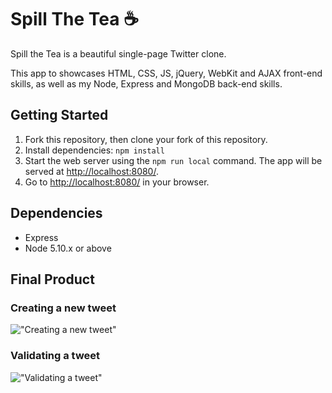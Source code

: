 # Spill The Tea ☕

Spill the Tea is a beautiful single-page Twitter clone.

This app to showcases HTML, CSS, JS, jQuery, WebKit and AJAX front-end skills, as well as my Node, Express and MongoDB back-end skills.

## Getting Started

1. Fork this repository, then clone your fork of this repository.
2. Install dependencies:
  ```npm install```
3. Start the web server using the `npm run local` command. The app will be served at <http://localhost:8080/>.
4. Go to <http://localhost:8080/> in your browser.

## Dependencies

- Express
- Node 5.10.x or above

## Final Product




### Creating a new tweet
!["Creating a new tweet"](https://github.com/AnisaHMohamed/tweeter/blob/master/docs/new-tweet.gif?raw=true)

### Validating a tweet
!["Validating a tweet"](https://github.com/AnisaHMohamed/tweeter/blob/master/docs/validation-tweet.gif?raw=true)